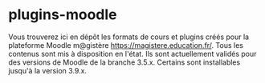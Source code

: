 # plugins-moodle

Vous trouverez ici en dépôt les formats de cours et plugins créés pour la plateforme Moodle m@gistère https://magistere.education.fr/.
Tous les contenus sont mis à disposition en l'état. Ils sont actuellement validés pour des versions de Moodle de la branche 3.5.x. Certains sont installables jusqu'à la version 3.9.x.
